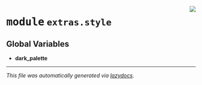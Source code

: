 <!-- markdownlint-disable -->

<a href="..\..\qtstrap\extras\style\__init__.py#L0"><img align="right" style="float:right;" src="https://img.shields.io/badge/-source-cccccc?style=flat-square"></a>

# <kbd>module</kbd> `extras.style`




**Global Variables**
---------------
- **dark_palette**




---

_This file was automatically generated via [lazydocs](https://github.com/ml-tooling/lazydocs)._
